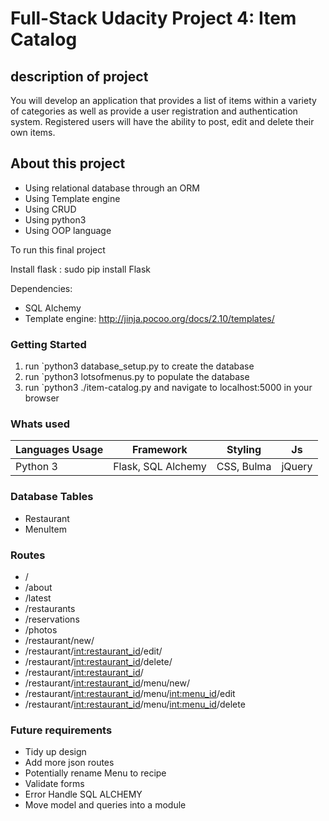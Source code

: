 # Full-Stack Udacity Project 4: Item Catalog

## description of project
You will develop an application that provides a list of items within a variety of categories as well as provide a user 
registration and authentication system. Registered users will have the ability to post, edit and delete their own items.

## About this project
* Using relational database through an ORM
* Using Template engine
* Using CRUD
* Using python3
* Using OOP language

To run this final project

Install flask : sudo pip install Flask

Dependencies:
* SQL Alchemy
* Template engine: http://jinja.pocoo.org/docs/2.10/templates/

### Getting Started
1. run `python3 database_setup.py to create the database
2. run `python3 lotsofmenus.py to populate the database
3. run `python3 ./item-catalog.py and navigate to localhost:5000 in your browser

### Whats used 
| Languages Usage | Framework | Styling | Js |
| --------------- | --------- | ------- |----|
| Python 3  | Flask, SQL Alchemy   | CSS, Bulma    |  jQuery  |
 
### Database Tables
- Restaurant
- MenuItem

### Routes
- /
- /about
- /latest
- /restaurants
- /reservations
- /photos
- /restaurant/new/
- /restaurant/<int:restaurant_id>/edit/
- /restaurant/<int:restaurant_id>/delete/
- /restaurant/<int:restaurant_id>/
- /restaurant/<int:restaurant_id>/menu/new/
- /restaurant/<int:restaurant_id>/menu/<int:menu_id>/edit
- /restaurant/<int:restaurant_id>/menu/<int:menu_id>/delete

### Future requirements
* Tidy up design
* Add more json routes
* Potentially rename Menu to recipe
* Validate forms 
* Error Handle SQL ALCHEMY 
* Move model and queries into a module